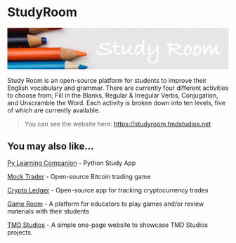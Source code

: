 # StudyRoom

![Game Room Logo](/media/studyBg.png)

Study Room is an open-source platform for students to improve their English vocabulary and grammar. There are currently four different activities to choose from; Fill in the Blanks, Regular & Irregular Verbs, Conjugation, and Unscramble the Word. Each activity is broken down into ten levels, five of which are currently available.

>You can see the website here: https://studyroom.tmdstudios.net

## You may also like...

[Py Learning Companion](https://play.google.com/store/apps/details?id=com.tmdstudios.python 'Py Learning Companion') - Python Study App

[Mock Trader](https://github.com/TMDStudios/MockTrader 'Mock Trader') - Open-source Bitcoin trading game

[Crypto Ledger](https://play.google.com/store/apps/details?id=com.tmdstudios.cryptoledgerkotlin 'Crypto Ledger') - Open-source app for tracking cryptocurrency trades

[Game Room](https://github.com/TMDStudios/GameRoom 'Game Room') - A platform for educators to play games and/or review materials with their students

[TMD Studios](https://tmdstudios.net 'TMD Studios') - A simple one-page website to showcase TMD Studios projects.
